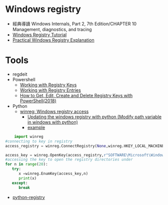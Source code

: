 # Windows registry

- 經典導讀 Windows Internals, Part 2, 7th Edition/CHAPTER 10 Management, diagnostics, and tracing
- [Windows Registry Tutorial](https://www.netwrix.com/windows_registry_tutorial.html?itm_source=blog&itm_medium=context&itm_campaign=windows-server&itm_content=none&cID=70170000000kgEZ&_gl=1*1xpdiak*_ga*ODg1Nzg5ODYyLjE2MzA5Mzk0MjM.*_ga_Z8M2NDPEEV*MTYzMjEzOTI4OS40LjAuMTYzMjEzOTI4OS4w&_ga=2.40761255.407654581.1632139290-885789862.1630939423)
- [Practical Windows Registry Explanation](https://www.youtube.com/watch?v=tBwAHqqPoQY)
# Tools
- regdeit
- Powershell
  - [Working with Registry Keys](https://docs.microsoft.com/en-us/powershell/scripting/samples/working-with-registry-keys?view=powershell-7.1)
  - [Working with Registry Entries](https://docs.microsoft.com/en-us/powershell/scripting/samples/working-with-registry-entries?view=powershell-7.1)
  - [How to Get, Edit, Create and Delete Registry Keys with PowerShell(2018)](https://blog.netwrix.com/2018/09/11/how-to-get-edit-create-and-delete-registry-keys-with-powershell/)
- Python
  - [winreg:  Windows registry access](https://docs.python.org/3/library/winreg.html)
    - [Updating the windows registry with python (Modify path variable in windows with python)](https://www.youtube.com/watch?v=MdshNIw_ZRM)  
    - [example](https://www.tutorialspoint.com/windows-registry-access-using-python-winreg)
```Python
    import winreg
#connecting to key in registry
access_registry = winreg.ConnectRegistry(None,winreg.HKEY_LOCAL_MACHINE)

access_key = winreg.OpenKey(access_registry,r"SOFTWARE\Microsoft\Windows\CurrentVersion")
#accessing the key to open the registry directories under
for n in range(20):
   try:
      x =winreg.EnumKey(access_key,n)
      print(x)
   except:
      break
```
  - [python-registry](https://github.com/williballenthin/python-registry)

